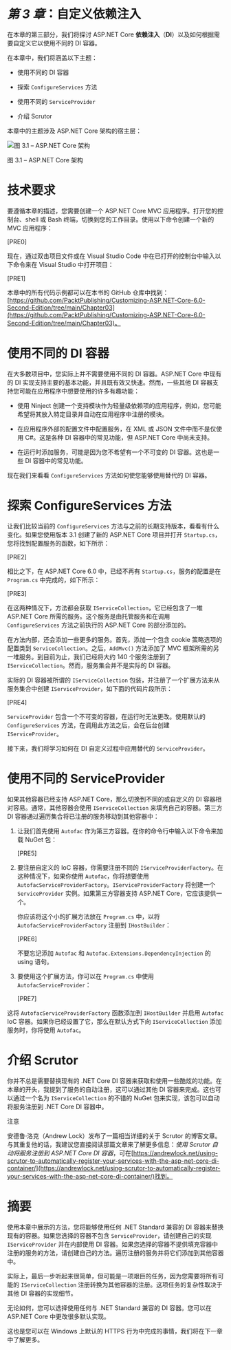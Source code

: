 # *第 3 章*：自定义依赖注入

在本章的第三部分，我们将探讨 ASP.NET Core **依赖注入**（**DI**）以及如何根据需要自定义它以使用不同的 DI 容器。

在本章中，我们将涵盖以下主题：

+   使用不同的 DI 容器

+   探索 `ConfigureServices` 方法

+   使用不同的 `ServiceProvider`

+   介绍 Scrutor

本章中的主题涉及 ASP.NET Core 架构的宿主层：

![图 3.1 – ASP.NET Core 架构](img/Figure_2.1_B17996.jpg)

图 3.1 – ASP.NET Core 架构

# 技术要求

要遵循本章的描述，您需要创建一个 ASP.NET Core MVC 应用程序。打开您的控制台、shell 或 Bash 终端，切换到您的工作目录。使用以下命令创建一个新的 MVC 应用程序：

[PRE0]

现在，通过双击项目文件或在 Visual Studio Code 中在已打开的控制台中输入以下命令来在 Visual Studio 中打开项目：

[PRE1]

本章中的所有代码示例都可以在本书的 GitHub 仓库中找到：[https://github.com/PacktPublishing/Customizing-ASP.NET-Core-6.0-Second-Edition/tree/main/Chapter03](https://github.com/PacktPublishing/Customizing-ASP.NET-Core-6.0-Second-Edition/tree/main/Chapter03)。

# 使用不同的 DI 容器

在大多数项目中，您实际上并不需要使用不同的 DI 容器。ASP.NET Core 中现有的 DI 实现支持主要的基本功能，并且既有效又快速。然而，一些其他 DI 容器支持您可能在应用程序中想要使用的许多有趣功能：

+   使用 Ninject 创建一个支持模块作为轻量级依赖项的应用程序，例如，您可能希望将其放入特定目录并自动在应用程序中注册的模块。

+   在应用程序外部的配置文件中配置服务，在 XML 或 JSON 文件中而不是仅使用 C#。这是各种 DI 容器中的常见功能，但 ASP.NET Core 中尚未支持。

+   在运行时添加服务，可能是因为您不希望有一个不可变的 DI 容器。这也是一些 DI 容器中的常见功能。

现在我们来看看 `ConfigureServices` 方法如何使您能够使用替代的 DI 容器。

# 探索 ConfigureServices 方法

让我们比较当前的 `ConfigureServices` 方法与之前的长期支持版本，看看有什么变化。如果您使用版本 3.1 创建了新的 ASP.NET Core 项目并打开 `Startup.cs`，您将找到配置服务的函数，如下所示：

[PRE2]

相比之下，在 ASP.NET Core 6.0 中，已经不再有 `Startup.cs`，服务的配置是在 `Program.cs` 中完成的，如下所示：

[PRE3]

在这两种情况下，方法都会获取 `IServiceCollection`，它已经包含了一堆 ASP.NET Core 所需的服务。这个服务是由托管服务和在调用 `ConfigureServices` 方法之前执行的 ASP.NET Core 的部分添加的。

在方法内部，还会添加一些更多的服务。首先，添加一个包含 cookie 策略选项的配置类到 `ServiceCollection`。之后，`AddMvc()` 方法添加了 MVC 框架所需的另一堆服务。到目前为止，我们已经将大约 140 个服务注册到了 `IServiceCollection`。然而，服务集合并不是实际的 DI 容器。

实际的 DI 容器被所谓的 `IServiceCollection` 包装，并注册了一个扩展方法来从服务集合中创建 `IServiceProvider`，如下面的代码片段所示：

[PRE4]

`ServiceProvider` 包含一个不可变的容器，在运行时无法更改。使用默认的 `ConfigureServices` 方法，在调用此方法之后，会在后台创建 `IServiceProvider`。

接下来，我们将学习如何在 DI 自定义过程中应用替代的 `ServiceProvider`。

# 使用不同的 ServiceProvider

如果其他容器已经支持 ASP.NET Core，那么切换到不同的或自定义的 DI 容器相对容易。通常，其他容器会使用 `IServiceCollection` 来填充自己的容器。第三方 DI 容器通过遍历集合将已注册的服务移动到其他容器中：

1.  让我们首先使用 `Autofac` 作为第三方容器。在你的命令行中输入以下命令来加载 NuGet 包：

    [PRE5]

1.  要注册自定义的 IoC 容器，你需要注册不同的 `IServiceProviderFactory`。在这种情况下，如果你使用 `Autofac`，你将想要使用 `AutofacServiceProviderFactory`。`IServiceProviderFactory` 将创建一个 `ServiceProvider` 实例。如果第三方容器支持 ASP.NET Core，它应该提供一个。

    你应该将这个小的扩展方法放在 `Program.cs` 中，以将 `AutofacServiceProviderFactory` 注册到 `IHostBuilder`：

    [PRE6]

    不要忘记添加 `Autofac` 和 `Autofac.Extensions.DependencyInjection` 的 using 语句。

1.  要使用这个扩展方法，你可以在 `Program.cs` 中使用 `AutofacServiceProvider`：

    [PRE7]

这将 `AutofacServiceProviderFactory` 函数添加到 `IHostBuilder` 并启用 `Autofac` IoC 容器。如果你已经设置了它，那么在默认方式下向 `IServiceCollection` 添加服务时，你将使用 `Autofac`。

# 介绍 Scrutor

你并不总是需要替换现有的 .NET Core DI 容器来获取和使用一些酷炫的功能。在本章的开头，我提到了服务的自动注册，这可以通过其他 DI 容器来完成。这也可以通过一个名为 `IServiceCollection` 的不错的 NuGet 包来实现，该包可以自动将服务注册到 .NET Core DI 容器中。

注意

安德鲁·洛克（Andrew Lock）发布了一篇相当详细的关于 Scrutor 的博客文章。与其重复他的话，我建议您直接阅读那篇文章来了解更多信息：*使用 Scrutor 自动将服务注册到 ASP.NET Core DI 容器*，可在[https://andrewlock.net/using-scrutor-to-automatically-register-your-services-with-the-asp-net-core-di-container/](https://andrewlock.net/using-scrutor-to-automatically-register-your-services-with-the-asp-net-core-di-container/)找到。

# 摘要

使用本章中展示的方法，您将能够使用任何 .NET Standard 兼容的 DI 容器来替换现有的容器。如果您选择的容器不包含 `ServiceProvider`，请创建自己的实现 `IServiceProvider` 并在内部使用 DI 容器。如果您选择的容器不提供填充容器中注册的服务的方法，请创建自己的方法。遍历注册的服务并将它们添加到其他容器中。

实际上，最后一步听起来很简单，但可能是一项艰巨的任务，因为您需要将所有可能的 `IServiceCollection` 注册转换为其他容器的注册。这项任务的复杂性取决于其他 DI 容器的实现细节。

无论如何，您可以选择使用任何与 .NET Standard 兼容的 DI 容器。您可以在 ASP.NET Core 中更改很多默认实现。

这也是您可以在 Windows 上默认的 HTTPS 行为中完成的事情，我们将在下一章中了解更多。
